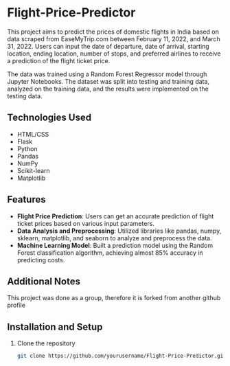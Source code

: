 # Flight-Price-Predictor

This project aims to predict the prices of domestic flights in India based on data scraped from EaseMyTrip.com between February 11, 2022, and March 31, 2022. Users can input the date of departure, date of arrival, starting location, ending location, number of stops, and preferred airlines to receive a prediction of the flight ticket price. 

The data was trained using a Random Forest Regressor model through Jupyter Notebooks. The dataset was split into testing and training data, analyzed on the training data, and the results were implemented on the testing data.

## Technologies Used

- HTML/CSS
- Flask
- Python
- Pandas
- NumPy
- Scikit-learn
- Matplotlib

## Features

- **Flight Price Prediction**: Users can get an accurate prediction of flight ticket prices based on various input parameters.
- **Data Analysis and Preprocessing**: Utilized libraries like pandas, numpy, sklearn, matplotlib, and seaborn to analyze and preprocess the data.
- **Machine Learning Model**: Built a prediction model using the Random Forest classification algorithm, achieving almost 85% accuracy in predicting costs.

## Additional Notes
This project was done as a group, therefore it is forked from another github profile

## Installation and Setup

1. Clone the repository
   ```bash
   git clone https://github.com/yourusername/Flight-Price-Predictor.git

